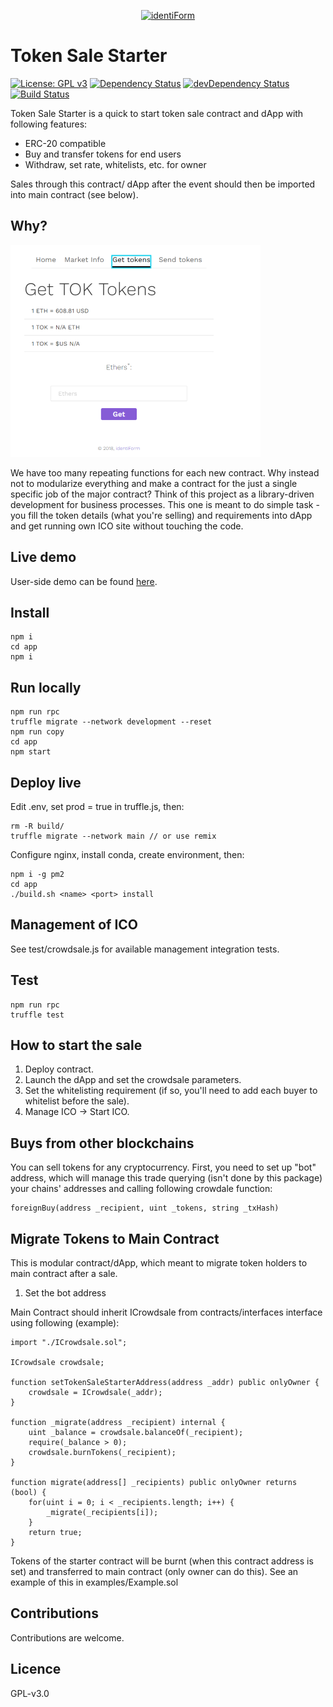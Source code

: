 <p align="center">
  <a href="https://identiform.com/">
    <img alt="identiForm" src="https://github.com/Identiform/token_sale_starter/blob/master/media/logo.png" width="683">
  </a>
</p>

# Token Sale Starter

[![License: GPL v3](https://img.shields.io/badge/License-GPL%20v3-blue.svg)](https://www.gnu.org/licenses/gpl-3.0)
[![Dependency Status](https://david-dm.org/Identiform/token_sale_starter.svg)](https://david-dm.org/Identiform/token_sale_starter)
[![devDependency Status](https://david-dm.org/Identiform/token_sale_starter/dev-status.svg)](https://david-dm.org/Identiform/token_sale_starter/?type=dev)
[![Build Status](https://travis-ci.org/Identiform/token_sale_starter.svg?branch=master)](https://travis-ci.org/Identiform/token_sale_starter)

Token Sale Starter is a quick to start token sale contract and dApp with following features:

* ERC-20 compatible
* Buy and transfer tokens for end users
* Withdraw, set rate, whitelists, etc. for owner

Sales through this contract/ dApp after the event should then be imported into main contract (see below).

## Why?

![Token Sale Strater dApp](media/dapp.png)

We have too many repeating functions for each new contract. Why instead not to modularize everything and 
make a contract for the just a single specific job of the major contract? Think of this project as a library-driven 
development for business processes. This one is meant to do simple task - you fill the token details (what you're selling) and requirements into dApp and get running own ICO site without touching the code.

## Live demo

User-side demo can be found [here](https://sales.identiform.com/).

## Install

```
npm i
cd app
npm i
```

## Run locally

```
npm run rpc
truffle migrate --network development --reset
npm run copy
cd app
npm start
```

## Deploy live

Edit .env, set prod = true in truffle.js, then:

```
rm -R build/
truffle migrate --network main // or use remix
```

Configure nginx, install conda, create environment, then:

```
npm i -g pm2
cd app
./build.sh <name> <port> install
```

## Management of ICO

See test/crowdsale.js for available management integration tests.

## Test

```
npm run rpc
truffle test
```

## How to start the sale

1. Deploy contract.
2. Launch the dApp and set the crowdsale parameters.
3. Set the whitelisting requirement (if so, you'll need to add each buyer to whitelist before the sale).
4. Manage ICO -> Start ICO.

## Buys from other blockchains

You can sell tokens for any cryptocurrency. First, you need to set up "bot" address, which will manage this trade 
querying (isn't done by this package) your chains' addresses and calling following crowdale function:

```
foreignBuy(address _recipient, uint _tokens, string _txHash)
```

## Migrate Tokens to  Main Contract

This is modular contract/dApp, which meant to migrate token holders to main contract after a sale.

1. Set the bot address

Main Contract should inherit ICrowdsale from contracts/interfaces interface using following (example):

```
import "./ICrowdsale.sol";

ICrowdsale crowdsale;

function setTokenSaleStarterAddress(address _addr) public onlyOwner {
    crowdsale = ICrowdsale(_addr);
}

function _migrate(address _recipient) internal {
    uint _balance = crowdsale.balanceOf(_recipient);
    require(_balance > 0);
    crowdsale.burnTokens(_recipient);
}

function migrate(address[] _recipients) public onlyOwner returns (bool) {
    for(uint i = 0; i < _recipients.length; i++) {
        _migrate(_recipients[i]);
    }
    return true;
}
```

Tokens of the starter contract will be burnt (when this contract address is set) and transferred to main contract (only owner can do this). See an example of this in examples/Example.sol

## Contributions

Contributions are welcome.

## Licence

GPL-v3.0
